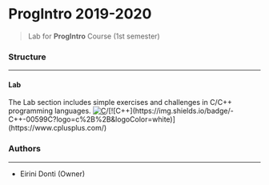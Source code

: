 # ProgIntro 2019-2020
> Lab for **ProgIntro** Course (1st semester)

### Structure
---

#### Lab

The Lab section includes simple exercises and challenges in C/C++ programming languages. [![C](https://img.shields.io/badge/-C-00599C?logo=c&logoColor=white)](https://en.wikipedia.org/wiki/C_(programming_language))/[![C++](https://img.shields.io/badge/-C++-00599C?logo=c%2B%2B&logoColor=white)](https://www.cplusplus.com/)

### Authors
---

- Eirini Donti (Owner)

<!-- ### License
--- -->
